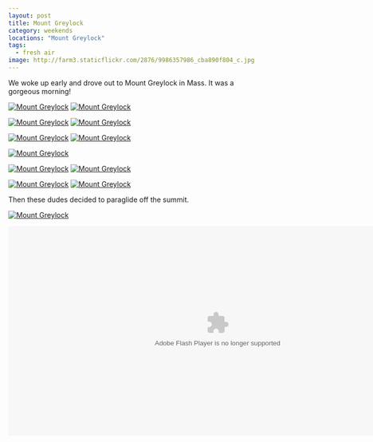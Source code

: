 ```yaml
---
layout: post
title: Mount Greylock
category: weekends
locations: "Mount Greylock"
tags: 
  - fresh air
image: http://farm3.staticflickr.com/2876/9986357986_cba890f804_c.jpg
---
```


We woke up early and drove out to Mount Greylock in Mass. It was a gorgeous morning!

<a href="http://www.flickr.com/photos/91218249@N05/9986387503/" title="Mount Greylock by katydecorah, on Flickr"><img src="http://farm8.staticflickr.com/7419/9986387503_05ac62422c_c.jpg" class="img-half" alt="Mount Greylock"></a>
<a href="http://www.flickr.com/photos/91218249@N05/9986278224/" title="Mount Greylock by katydecorah, on Flickr"><img src="http://farm3.staticflickr.com/2865/9986278224_581c9d4da5_c.jpg" class="img-half" alt="Mount Greylock"></a>

<a href="http://www.flickr.com/photos/91218249@N05/9986262155/" title="Mount Greylock by katydecorah, on Flickr"><img src="http://farm8.staticflickr.com/7343/9986262155_f7361b37dd_c.jpg" class="img-half" alt="Mount Greylock"></a>
<a href="http://www.flickr.com/photos/91218249@N05/9986286374/" title="Mount Greylock by katydecorah, on Flickr"><img src="http://farm8.staticflickr.com/7310/9986286374_29dcc5f9e0_c.jpg" class="img-half" alt="Mount Greylock"></a>

<a href="http://www.flickr.com/photos/91218249@N05/9986289224/" title="Mount Greylock by katydecorah, on Flickr"><img src="http://farm8.staticflickr.com/7439/9986289224_1fd8a552e2_c.jpg" class="img-half" alt="Mount Greylock"></a>
<a href="http://www.flickr.com/photos/91218249@N05/9986339946/" title="Mount Greylock by katydecorah, on Flickr"><img src="http://farm4.staticflickr.com/3812/9986339946_9f055c9206_c.jpg" class="img-half" alt="Mount Greylock"></a>

<a href="http://www.flickr.com/photos/91218249@N05/9986357986/" title="Mount Greylock by katydecorah, on Flickr"><img src="http://farm3.staticflickr.com/2876/9986357986_cba890f804_c.jpg" class="pop-out" alt="Mount Greylock"></a>

<a href="http://www.flickr.com/photos/91218249@N05/9986342406/" title="Mount Greylock by katydecorah, on Flickr"><img src="http://farm4.staticflickr.com/3751/9986342406_5f2f1d8f0a_c.jpg" class="img-split-wide" alt="Mount Greylock"></a>
<a href="http://www.flickr.com/photos/91218249@N05/9986310254/" title="Mount Greylock by katydecorah, on Flickr"><img src="http://farm3.staticflickr.com/2825/9986310254_c20897fbe9_c.jpg" class="img-split-tall" alt="Mount Greylock"></a>

<a href="http://www.flickr.com/photos/91218249@N05/9986303185/" title="Mount Greylock by katydecorah, on Flickr"><img src="http://farm4.staticflickr.com/3705/9986303185_cdb564de00_c.jpg" class="img-half" alt="Mount Greylock"></a>
<a href="http://www.flickr.com/photos/91218249@N05/9986444463/" title="Mount Greylock by katydecorah, on Flickr"><img src="http://farm3.staticflickr.com/2885/9986444463_c05924a5d6_c.jpg" class="img-half" alt="Mount Greylock"></a>

Then these dudes decided to paraglide off the summit.

<a href="http://www.flickr.com/photos/91218249@N05/9986386033/" title="Mount Greylock by katydecorah, on Flickr"><img src="http://farm4.staticflickr.com/3749/9986386033_deeb69c4c6_c.jpg" alt="Mount Greylock"></a>

<object type="application/x-shockwave-flash" width="840" height="420" class="pop-out" data="http://www.flickr.com/apps/video/stewart.swf?v=109786" classid="clsid:D27CDB6E-AE6D-11cf-96B8-444553540000"> <param name="flashvars" value="intl_lang=en-us&amp;photo_secret=447cc83b34&amp;photo_id=9986934734&amp;hd_default=false"></param> <param name="movie" value="http://www.flickr.com/apps/video/stewart.swf?v=109786"></param> <param name="bgcolor" value="#000000"></param> <param name="allowFullScreen" value="true"></param><embed type="application/x-shockwave-flash" src="http://www.flickr.com/apps/video/stewart.swf?v=109786" bgcolor="#000000" allowfullscreen="true" flashvars="intl_lang=en-us&amp;photo_secret=447cc83b34&amp;photo_id=9986934734&amp;hd_default=false" height="420" width="840"></embed></object>
